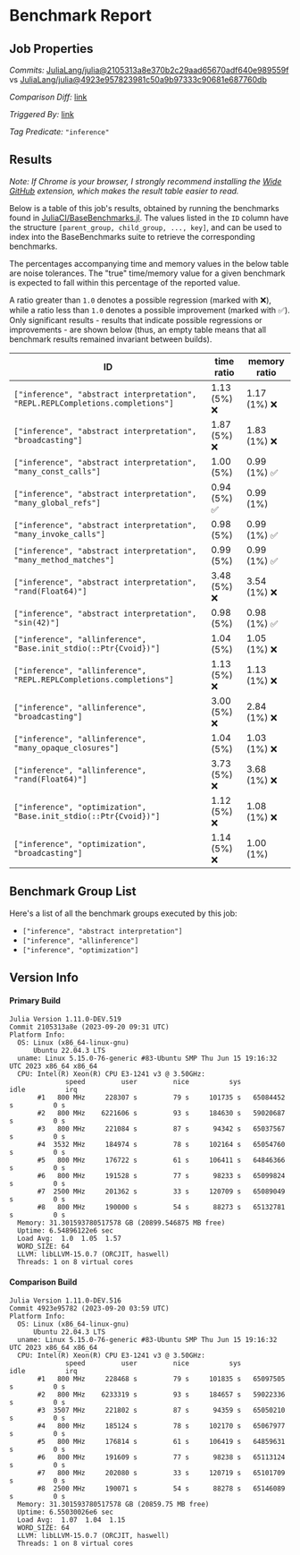 # Benchmark Report

## Job Properties

*Commits:* [JuliaLang/julia@2105313a8e370b2c29aad65670adf640e989559f](https://github.com/JuliaLang/julia/commit/2105313a8e370b2c29aad65670adf640e989559f) vs [JuliaLang/julia@4923e957823981c50a9b97333c90681e687760db](https://github.com/JuliaLang/julia/commit/4923e957823981c50a9b97333c90681e687760db)

*Comparison Diff:* [link](https://github.com/JuliaLang/julia/compare/4923e957823981c50a9b97333c90681e687760db..2105313a8e370b2c29aad65670adf640e989559f)

*Triggered By:* [link](https://github.com/JuliaLang/julia/pull/49260#issuecomment-1727446334)

*Tag Predicate:* `"inference"`

## Results

*Note: If Chrome is your browser, I strongly recommend installing the [Wide GitHub](https://chrome.google.com/webstore/detail/wide-github/kaalofacklcidaampbokdplbklpeldpj?hl=en)
extension, which makes the result table easier to read.*

Below is a table of this job's results, obtained by running the benchmarks found in
[JuliaCI/BaseBenchmarks.jl](https://github.com/JuliaCI/BaseBenchmarks.jl). The values
listed in the `ID` column have the structure `[parent_group, child_group, ..., key]`,
and can be used to index into the BaseBenchmarks suite to retrieve the corresponding
benchmarks.

The percentages accompanying time and memory values in the below table are noise tolerances. The "true"
time/memory value for a given benchmark is expected to fall within this percentage of the reported value.

A ratio greater than `1.0` denotes a possible regression (marked with :x:), while a ratio less
than `1.0` denotes a possible improvement (marked with :white_check_mark:). Only significant results - results
that indicate possible regressions or improvements - are shown below (thus, an empty table means that all
benchmark results remained invariant between builds).

| ID | time ratio | memory ratio |
|----|------------|--------------|
| `["inference", "abstract interpretation", "REPL.REPLCompletions.completions"]` | 1.13 (5%) :x: | 1.17 (1%) :x: |
| `["inference", "abstract interpretation", "broadcasting"]` | 1.87 (5%) :x: | 1.83 (1%) :x: |
| `["inference", "abstract interpretation", "many_const_calls"]` | 1.00 (5%)  | 0.99 (1%) :white_check_mark: |
| `["inference", "abstract interpretation", "many_global_refs"]` | 0.94 (5%) :white_check_mark: | 0.99 (1%)  |
| `["inference", "abstract interpretation", "many_invoke_calls"]` | 0.98 (5%)  | 0.99 (1%) :white_check_mark: |
| `["inference", "abstract interpretation", "many_method_matches"]` | 0.99 (5%)  | 0.99 (1%) :white_check_mark: |
| `["inference", "abstract interpretation", "rand(Float64)"]` | 3.48 (5%) :x: | 3.54 (1%) :x: |
| `["inference", "abstract interpretation", "sin(42)"]` | 0.98 (5%)  | 0.98 (1%) :white_check_mark: |
| `["inference", "allinference", "Base.init_stdio(::Ptr{Cvoid})"]` | 1.04 (5%)  | 1.05 (1%) :x: |
| `["inference", "allinference", "REPL.REPLCompletions.completions"]` | 1.13 (5%) :x: | 1.13 (1%) :x: |
| `["inference", "allinference", "broadcasting"]` | 3.00 (5%) :x: | 2.84 (1%) :x: |
| `["inference", "allinference", "many_opaque_closures"]` | 1.04 (5%)  | 1.03 (1%) :x: |
| `["inference", "allinference", "rand(Float64)"]` | 3.73 (5%) :x: | 3.68 (1%) :x: |
| `["inference", "optimization", "Base.init_stdio(::Ptr{Cvoid})"]` | 1.12 (5%) :x: | 1.08 (1%) :x: |
| `["inference", "optimization", "broadcasting"]` | 1.14 (5%) :x: | 1.00 (1%)  |

## Benchmark Group List

Here's a list of all the benchmark groups executed by this job:

- `["inference", "abstract interpretation"]`
- `["inference", "allinference"]`
- `["inference", "optimization"]`

## Version Info

#### Primary Build

```
Julia Version 1.11.0-DEV.519
Commit 2105313a8e (2023-09-20 09:31 UTC)
Platform Info:
  OS: Linux (x86_64-linux-gnu)
      Ubuntu 22.04.3 LTS
  uname: Linux 5.15.0-76-generic #83-Ubuntu SMP Thu Jun 15 19:16:32 UTC 2023 x86_64 x86_64
  CPU: Intel(R) Xeon(R) CPU E3-1241 v3 @ 3.50GHz: 
              speed         user         nice          sys         idle          irq
       #1   800 MHz     228307 s         79 s     101735 s   65084452 s          0 s
       #2   800 MHz    6221606 s         93 s     184630 s   59020687 s          0 s
       #3   800 MHz     221084 s         87 s      94342 s   65037567 s          0 s
       #4  3532 MHz     184974 s         78 s     102164 s   65054760 s          0 s
       #5   800 MHz     176722 s         61 s     106411 s   64846366 s          0 s
       #6   800 MHz     191528 s         77 s      98233 s   65099824 s          0 s
       #7  2500 MHz     201362 s         33 s     120709 s   65089049 s          0 s
       #8   800 MHz     190000 s         54 s      88273 s   65132781 s          0 s
  Memory: 31.301593780517578 GB (20899.546875 MB free)
  Uptime: 6.54896122e6 sec
  Load Avg:  1.0  1.05  1.57
  WORD_SIZE: 64
  LLVM: libLLVM-15.0.7 (ORCJIT, haswell)
  Threads: 1 on 8 virtual cores

```

#### Comparison Build

```
Julia Version 1.11.0-DEV.516
Commit 4923e95782 (2023-09-20 03:59 UTC)
Platform Info:
  OS: Linux (x86_64-linux-gnu)
      Ubuntu 22.04.3 LTS
  uname: Linux 5.15.0-76-generic #83-Ubuntu SMP Thu Jun 15 19:16:32 UTC 2023 x86_64 x86_64
  CPU: Intel(R) Xeon(R) CPU E3-1241 v3 @ 3.50GHz: 
              speed         user         nice          sys         idle          irq
       #1   800 MHz     228468 s         79 s     101835 s   65097505 s          0 s
       #2   800 MHz    6233319 s         93 s     184657 s   59022336 s          0 s
       #3  3507 MHz     221802 s         87 s      94359 s   65050210 s          0 s
       #4   800 MHz     185124 s         78 s     102170 s   65067977 s          0 s
       #5   800 MHz     176814 s         61 s     106419 s   64859631 s          0 s
       #6   800 MHz     191609 s         77 s      98238 s   65113124 s          0 s
       #7   800 MHz     202080 s         33 s     120719 s   65101709 s          0 s
       #8  2500 MHz     190071 s         54 s      88278 s   65146089 s          0 s
  Memory: 31.301593780517578 GB (20859.75 MB free)
  Uptime: 6.55030026e6 sec
  Load Avg:  1.07  1.04  1.15
  WORD_SIZE: 64
  LLVM: libLLVM-15.0.7 (ORCJIT, haswell)
  Threads: 1 on 8 virtual cores

```
